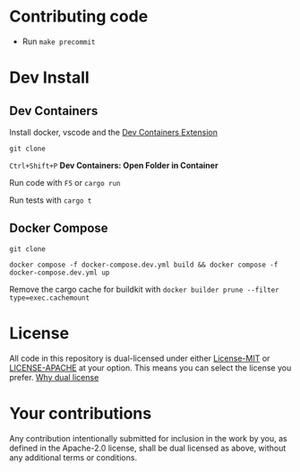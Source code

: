 # Contributing code
- Run `make precommit`

# Dev Install
## Dev Containers
Install docker, vscode and the [Dev Containers Extension](https://marketplace.visualstudio.com/items?itemName=ms-vscode-remote.remote-containers)

`git clone`

`Ctrl+Shift+P` **Dev Containers: Open Folder in Container**

Run code with `F5` or `cargo run`  

Run tests with `cargo t`

## Docker Compose
`git clone`

`docker compose -f docker-compose.dev.yml build && docker compose -f docker-compose.dev.yml up`

Remove the cargo cache for buildkit with `docker builder prune --filter type=exec.cachemount`

# License
All code in this repository is dual-licensed under either [License-MIT](./LICENSE-MIT) or [LICENSE-APACHE](./LICENSE-Apache) at your option. This means you can select the license you prefer. [Why dual license](https://github.com/bevyengine/bevy/issues/2373)

# Your contributions
Any contribution intentionally submitted for inclusion in the work by you, as defined in the Apache-2.0 license, shall be dual licensed as above, without any additional terms or conditions.
